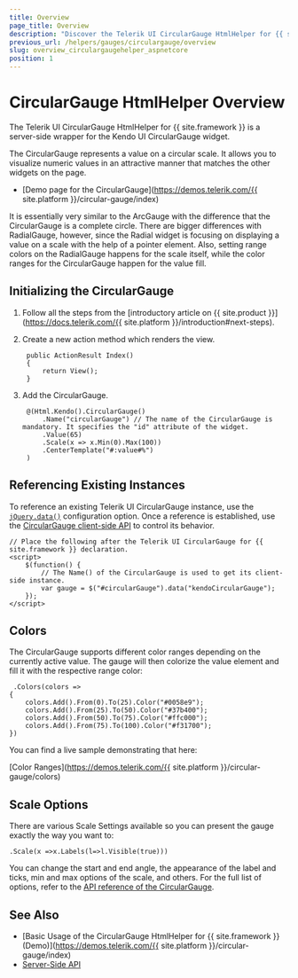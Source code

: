 ```yaml
---
title: Overview
page_title: Overview
description: "Discover the Telerik UI CircularGauge HtmlHelper for {{ site.framework }} and learn how to initialize and configure the component."
previous_url: /helpers/gauges/circulargauge/overview
slug: overview_circulargaugehelper_aspnetcore
position: 1
---
```


# CircularGauge HtmlHelper Overview

The Telerik UI CircularGauge HtmlHelper for {{ site.framework }} is a server-side wrapper for the Kendo UI CircularGauge widget.

The CircularGauge represents a value on a circular scale. It allows you to visualize numeric values in an attractive manner that matches the other widgets on the page. 

* [Demo page for the CircularGauge](https://demos.telerik.com/{{ site.platform }}/circular-gauge/index)

It is essentially very similar to the ArcGauge with the difference that the CircularGauge is a complete circle. There are bigger differences with RadialGauge, however, since the Radial widget is focusing on displaying a value on a scale with the help of a pointer element. Also, setting range colors on the RadialGauge happens for the scale itself, while the color ranges for the CircularGauge happen for the value fill.

## Initializing the CircularGauge

1. Follow all the steps from the [introductory article on {{ site.product }}](https://docs.telerik.com/{{ site.platform }}/introduction#next-steps).
1. Create a new action method which renders the view.

        public ActionResult Index()
        {
            return View();
        }

1. Add the CircularGauge.

        @(Html.Kendo().CircularGauge()
            .Name("circularGauge") // The name of the CircularGauge is mandatory. It specifies the "id" attribute of the widget.
            .Value(65)
            .Scale(x => x.Min(0).Max(100))
            .CenterTemplate("#:value#%")
        )

## Referencing Existing Instances

To reference an existing Telerik UI CircularGauge instance, use the [`jQuery.data()`](http://api.jquery.com/jQuery.data/) configuration option. Once a reference is established, use the [CircularGauge client-side API](https://docs.telerik.com/kendo-ui/api/javascript/dataviz/ui/circulargauge#methods) to control its behavior.

    // Place the following after the Telerik UI CircularGauge for {{ site.framework }} declaration.
    <script>
        $(function() {
            // The Name() of the CircularGauge is used to get its client-side instance.
            var gauge = $("#circularGauge").data("kendoCircularGauge");
        });
    </script>

## Colors

The CircularGauge supports different color ranges depending on the currently active value. The gauge will then colorize the value element and fill it with the respective range color:

     .Colors(colors =>
    {
        colors.Add().From(0).To(25).Color("#0058e9");
        colors.Add().From(25).To(50).Color("#37b400");
        colors.Add().From(50).To(75).Color("#ffc000");
        colors.Add().From(75).To(100).Color("#f31700");
    })
    
You can find a live sample demonstrating that here:

[Color Ranges](https://demos.telerik.com/{{ site.platform }}/circular-gauge/colors)

## Scale Options

There are various Scale Settings available so you can present the gauge exactly the way you want to:

    .Scale(x =>x.Labels(l=>l.Visible(true)))

You can change the start and end angle, the appearance of the label and ticks, min and max options of the scale, and others. For the full list of options, refer to the [API reference of the CircularGauge](/api/javascript/dataviz/ui/circulargauge).

## See Also

* [Basic Usage of the CircularGauge HtmlHelper for {{ site.framework }} (Demo)](https://demos.telerik.com/{{ site.platform }}/circular-gauge/index)
* [Server-Side API](/api/circulargauge)

